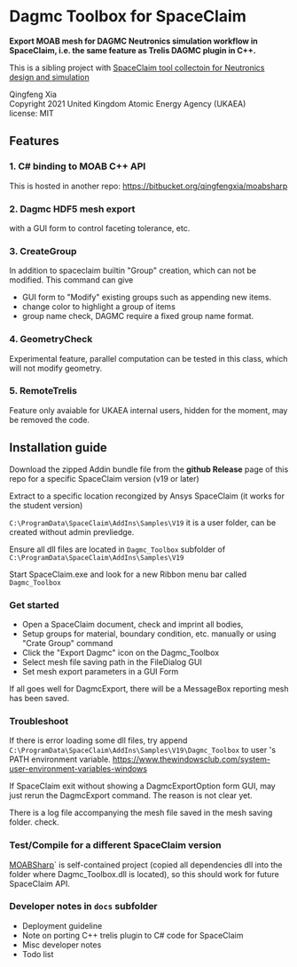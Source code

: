 #  Dagmc Toolbox for SpaceClaim

**Export MOAB mesh for DAGMC Neutronics simulation workflow in SpaceClaim, i.e. the same feature as Trelis DAGMC plugin in C++.**  

This is a sibling project with [SpaceClaim tool collectoin for Neutronics design and simulation](https://github.com/ukaea/SpaceClaim_API_NeutronicsTools)


Qingfeng Xia  
Copyright 2021 United Kingdom Atomic Energy Agency (UKAEA)  
license: MIT

## Features

### 1. C# binding to MOAB C++ API

This is hosted in another repo:  https://bitbucket.org/qingfengxia/moabsharp

### 2. Dagmc HDF5 mesh export
with a GUI form to control faceting tolerance, etc.

### 3. CreateGroup
In addition to spaceclaim builtin "Group" creation, which can not be modified.
This command can give
+ GUI form to "Modify" existing groups such as appending new items.
+ change color to highlight a group of items
+ group name check, DAGMC require a fixed group name format.

### 4. GeometryCheck

Experimental feature, parallel computation can be tested in this class, which will not modify geometry.

### 5. RemoteTrelis

Feature only avaiable for UKAEA internal users, hidden for the moment, may be removed the code.


## Installation guide

Download the zipped Addin bundle file from the **github Release** page of this repo for a specific SpaceClaim version (v19 or later)

Extract to a specific location recongized by Ansys SpaceClaim (it works for the student version)

`C:\ProgramData\SpaceClaim\AddIns\Samples\V19` it is a user folder, can be created without admin prevliedge.

Ensure all dll files are located in `Dagmc_Toolbox` subfolder of `C:\ProgramData\SpaceClaim\AddIns\Samples\V19`

Start SpaceClaim.exe and look for a new Ribbon menu bar called `Dagmc_Toolbox`

### Get started

+ Open a SpaceClaim document, check and imprint all bodies, 
+ Setup groups for material, boundary condition, etc. manually or using "Crate Group" command
+ Click the "Export Dagmc" icon on the Dagmc_Toolbox
+ Select mesh file saving path in the FileDialog GUI
+ Set mesh export parameters in a GUI Form

If all goes well for DagmcExport, there will be a MessageBox reporting mesh has been saved.

### Troubleshoot

If there is error loading some dll files, try append 
`C:\ProgramData\SpaceClaim\AddIns\Samples\V19\Dagmc_Toolbox` to user 's PATH environment variable.
<https://www.thewindowsclub.com/system-user-environment-variables-windows>

If SpaceClaim exit without showing a DagmcExportOption form GUI, may just rerun the DagmcExport command.
The reason is not clear yet.

There is a log file accompanying  the mesh file saved in the mesh saving folder. check. 

### Test/Compile for a different SpaceClaim version

[MOABSharp](https://bitbucket.org/qingfengxia/moabsharp)` is self-contained project (copied all dependencies dll into the folder where Dagmc_Toolbox.dll is located), so this should work for future SpaceClaim API.


### Developer notes in `docs` subfolder

+ Deployment guideline
+ Note on porting C++ trelis plugin to C# code for SpaceClaim
+ Misc developer notes
+ Todo list